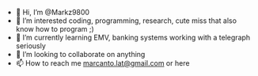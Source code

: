 - 👋 Hi, I’m @Markz9800
- 👀 I’m interested coding, programming, research, cute miss that also know how to program  ;)
- 🌱 I’m currently learning EMV, banking systems working with a telegraph seriously
- 💞️ I’m looking to collaborate on anything
- 📫 How to reach me marcanto.lat@gmail.com or here

<!---
Markz9800/Markz9800 is a ✨ special ✨ repository because its `README.md` (this file) appears on your GitHub profile.
You can click the Preview link to take a look at your changes.
--->
